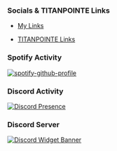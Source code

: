 ### Socials & TITANPOINTE Links

- [My Links](https://beacons.page/Atlas_1001)

- [TITANPOINTE Links](https://linktr.ee/TITANPOINTE)

### Spotify Activity
[![spotify-github-profile](https://spotify-github-profile.vercel.app/api/view?uid=dkmeakaf9v4v6aqiei2y8d05w&cover_image=true&theme=compact)](https://spotify-github-profile.vercel.app/api/view?uid=dkmeakaf9v4v6aqiei2y8d05w&redirect=true)

### Discord Activity
[![Discord Presence](https://lanyard-profile-readme.vercel.app/api/326950094580482048)](https://dsc.bio/Atlas1001)

### Discord Server
[![Discord Widget Banner](https://discordapp.com/api/guilds/343573044540997632/widget.png?style=banner3)](https://discord.link/titanpointe)
